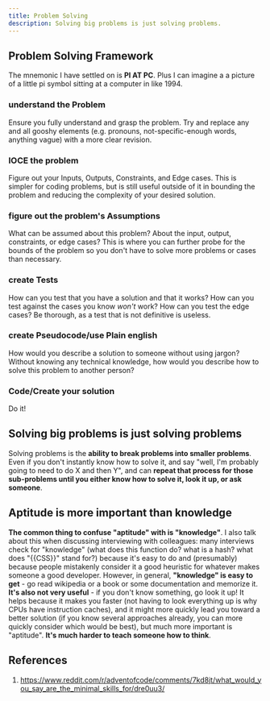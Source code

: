 ```yaml
---
title: Problem Solving
description: Solving big problems is just solving problems.
---
```


## Problem Solving Framework

The mnemonic I have settled on is **PI AT PC**. Plus I can imagine a a picture of a little pi symbol sitting at a computer in like 1994.

### understand the Problem

Ensure you fully understand and grasp the problem. Try and replace any and all gooshy elements (e.g. pronouns, not-specific-enough words, anything vague) with a more clear revision.

### IOCE the problem

Figure out your Inputs, Outputs, Constraints, and Edge cases. This is simpler for coding problems, but is still useful outside of it in bounding the problem and reducing the complexity of your desired solution.

### figure out the problem's **A**ssumptions

What can be assumed about this problem? About the input, output, constraints, or edge cases? This is where you can further probe for the bounds of the problem so you don't have to solve more problems or cases than necessary.

### create Tests

How can you test that you have a solution and that it works? How can you test against the cases you know *won't* work? How can you test the edge cases? Be thorough, as a test that is not definitive is useless.

### create Pseudocode/use Plain english

How would you describe a solution to someone without using jargon? Without knowing any technical knowledge, how would you describe how to solve this problem to another person?

### Code/Create your solution

Do it!

## Solving big problems is just solving problems

Solving problems is the **ability to break problems into smaller problems**. Even if you don't instantly know how to solve it, and say "well, I'm probably going to need to do X and then Y", and can **repeat that process for those sub-problems until you either know how to solve it, look it up, or ask someone**.


## Aptitude is more important than knowledge

**The common thing to confuse "aptitude" with is "knowledge"**.  I also talk about this when discussing interviewing with colleagues: many interviews check for "knowledge" (what does this function do? what is a hash? what does "{{CSS}}" stand for?) because it's easy to do and (presumably) because people mistakenly consider it a good heuristic for whatever makes someone a good developer.  However, in general, **"knowledge" is easy to get** - go read wikipedia or a book or some documentation and memorize it.  **It's also not very useful** - if you don't know something, go look it up!  It helps because it makes you faster (not having to look everything up is why CPUs have instruction caches), and it might more quickly lead you toward a better solution (if you know several approaches already, you can more quickly consider which would be best), but much more important is "aptitude".  **It's much harder to teach someone how to think**.

## References

1. https://www.reddit.com/r/adventofcode/comments/7kd8jt/what_would_you_say_are_the_minimal_skills_for/dre0uu3/